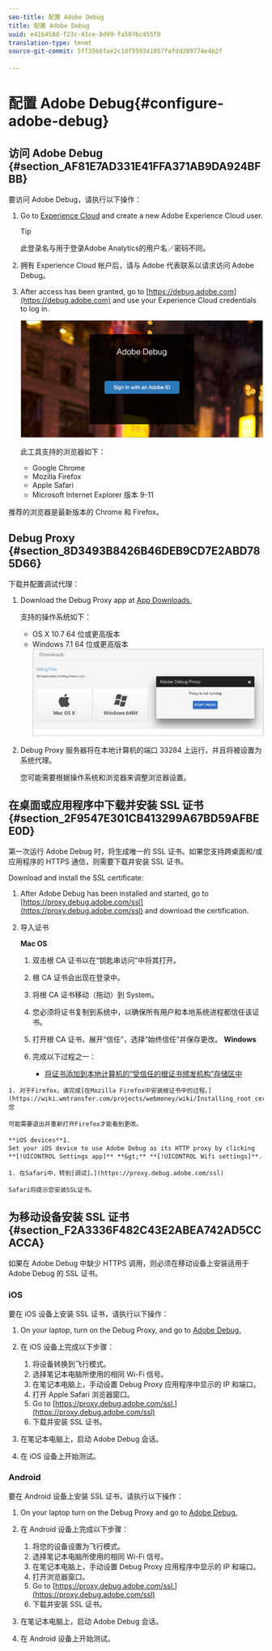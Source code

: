 ```yaml
---
seo-title: 配置 Adobe Debug
title: 配置 Adobe Debug
uuid: e416458d-f23c-41ce-8d99-fa5076c455f0
translation-type: tm+mt
source-git-commit: 5ff3566fae2c1df559341057fafdd289774e4b2f

---
```



# 配置 Adobe Debug{#configure-adobe-debug}

## 访问 Adobe Debug {#section_AF81E7AD331E41FFA371AB9DA924BFBB}

要访问 Adobe Debug，请执行以下操作：

1. Go to [Experience Cloud](https://www.marketing.adobe.com) and create a new Adobe Experience Cloud user.

   >[!TIP]
   >
   >此登录名与用于登录Adobe Analytics的用户名／密码不同。

1. 拥有 Experience Cloud 帐户后，请与 Adobe 代表联系以请求访问 Adobe Debug。
1. After access has been granted, go to [https://debug.adobe.com](https://debug.adobe.com) and use your Experience Cloud credentials to log in.

   ![](assets/adobe-debug-login.png)

   此工具支持的浏览器如下：
   * Google Chrome
   * Mozilla Firefox
   * Apple Safari
   * Microsoft Internet Explorer 版本 9-11

推荐的浏览器是最新版本的 Chrome 和 Firefox。

## Debug Proxy {#section_8D3493B8426B46DEB9CD7E2ABD785D66}

下载并配置调试代理：

1. Download the Debug Proxy app at [App Downloads.](https://debug.adobe.com/#/downloads)

   支持的操作系统如下：
   * OS X 10.7 64 位或更高版本
   * Windows 7.1 64 位或更高版本
   ![](assets/debug-proxy-app.png)

1. Debug Proxy 服务器将在本地计算机的端口 33284 上运行，并且将被设置为系统代理。

   您可能需要根据操作系统和浏览器来调整浏览器设置。

## 在桌面或应用程序中下载并安装 SSL 证书 {#section_2F9547E301CB413299A67BD59AFBEE0D}

第一次运行 Adobe Debug 时，将生成唯一的 SSL 证书。如果您支持跨桌面和/或应用程序的 HTTPS 通信，则需要下载并安装 SSL 证书。

Download and install the SSL certificate:

1. After Adobe Debug has been installed and started, go to [https://proxy.debug.adobe.com/ssl](https://proxy.debug.adobe.com/ssl) and download the certification.
1. 导入证书

   **Mac OS**
   1. 双击根 CA 证书以在“钥匙串访问”中将其打开。
   1. 根 CA 证书会出现在登录中。
   1. 将根 CA 证书移动（拖动）到 System。
   1. 您必须将证书复制到系统中，以确保所有用户和本地系统进程都信任该证书。
   1. 打开根 CA 证书，展开“信任”，选择“始终信任”并保存更改。
   **Windows**
   1. 完成以下过程之一：

      * [将证书添加到本地计算机的“受信任的根证书颁发机构”存储区中](https://technet.microsoft.com/en-us/library/cc754841.aspx#BKMK_addlocal)
<!--        * [How To Import a Trusted Root Certification Authority In Windows 7/Vista/XP](https://www.sqlservermart.com/HowTo/Windows_Import_Certificate.aspx) You might need to quit and reopen your browser to see the change.
-->

    1. 对于Firefox，请完成[在Mozilla Firefox中安装根证书中的过程。](https://wiki.wmtransfer.com/projects/webmoney/wiki/Installing_root_certificate_in_Mozilla_Firefox)您
    
    可能需要退出并重新打开Firefox才能看到更改。
    
    **iOS devices**1. 
    Set your iOS device to use Adobe Debug as its HTTP proxy by clicking **[!UICONTROL Settings app]** **&gt;** **[!UICONTROL Wifi settings]**.
    
    1. 在Safari中，转到[调试]。](https://proxy.debug.adobe.com/ssl)
    
    Safari将提示您安装SSL证书。

## 为移动设备安装 SSL 证书 {#section_F2A3336F482C43E2ABEA742AD5CCACCA}

如果在 Adobe Debug 中缺少 HTTPS 调用，则必须在移动设备上安装适用于 Adobe Debug 的 SSL 证书。

### iOS

要在 iOS 设备上安装 SSL 证书，请执行以下操作：

1. On your laptop, turn on the Debug Proxy, and go to [Adobe Debug.](https://debug.adobe.com)
1. 在 iOS 设备上完成以下步骤：
   1. 将设备转换到飞行模式。
   1. 选择笔记本电脑所使用的相同 Wi-Fi 信号。
   1. 在笔记本电脑上，手动设置 Debug Proxy 应用程序中显示的 IP 和端口。
   1. 打开 Apple Safari 浏览器窗口。
   1. Go to [https://proxy.debug.adobe.com/ssl.](https://proxy.debug.adobe.com/ssl)
   1. 下载并安装 SSL 证书。

1. 在笔记本电脑上，启动 Adobe Debug 会话。
1. 在 iOS 设备上开始测试。

### Android

要在 Android 设备上安装 SSL 证书，请执行以下操作：

1. On your laptop turn on the Debug Proxy and go to [Adobe Debug.](https://debug.adobe.com)
1. 在 Android 设备上完成以下步骤：
   1. 将您的设备设置为飞行模式。
   1. 选择笔记本电脑所使用的相同 Wi-Fi 信号。
   1. 在笔记本电脑上，手动设置 Debug Proxy 应用程序中显示的 IP 和端口。
   1. 打开浏览器窗口。
   1. Go to [https://proxy.debug.adobe.com/ssl.](https://proxy.debug.adobe.com/ssl)
   1. 下载并安装 SSL 证书。

1. 在笔记本电脑上，启动 Adobe Debug 会话。
1. 在 Android 设备上开始测试。

